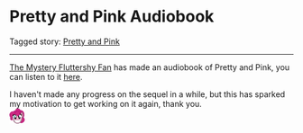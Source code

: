# Pretty and Pink Audiobook

Tagged story: [Pretty and Pink](https://www.fimfiction.net/story/432210/pretty-and-pink)

***

[The Mystery Fluttershy Fan](https://www.fimfiction.net/user/15759/The+Mystery+Fluttershy+Fan) has made an audiobook of Pretty and Pink, you can listen to it [here](https://www.youtube.com/watch?v=haVP8dKX%5FMg).

I haven't made any progress on the sequel in a while, but this has sparked my motivation to get working on it again, thank you.  
![:pinkiehappy:](../../../emotes/pinkiehappy.png)
